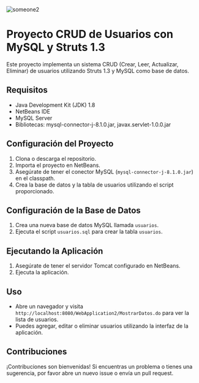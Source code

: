 ![someone2](https://github.com/Ccanochu/struts-mysql/assets/63028873/c6de8d87-4fef-4ad4-86a4-968cd17cedd5)

# Proyecto CRUD de Usuarios con MySQL y Struts 1.3

Este proyecto implementa un sistema CRUD (Crear, Leer, Actualizar, Eliminar) de usuarios utilizando Struts 1.3 y MySQL como base de datos.

## Requisitos

- Java Development Kit (JDK) 1.8
- NetBeans IDE
- MySQL Server
- Bibliotecas: mysql-connector-j-8.1.0.jar, javax.servlet-1.0.0.jar

## Configuración del Proyecto

1. Clona o descarga el repositorio.
2. Importa el proyecto en NetBeans.
3. Asegúrate de tener el conector MySQL (`mysql-connector-j-8.1.0.jar`) en el classpath.
4. Crea la base de datos y la tabla de usuarios utilizando el script proporcionado.

## Configuración de la Base de Datos

1. Crea una nueva base de datos MySQL llamada `usuarios`.
2. Ejecuta el script `usuarios.sql` para crear la tabla `usuarios`.

## Ejecutando la Aplicación

1. Asegúrate de tener el servidor Tomcat configurado en NetBeans.
2. Ejecuta la aplicación.

## Uso

- Abre un navegador y visita `http://localhost:8080/WebApplication2/MostrarDatos.do` para ver la lista de usuarios.
- Puedes agregar, editar o eliminar usuarios utilizando la interfaz de la aplicación.

## Contribuciones

¡Contribuciones son bienvenidas! Si encuentras un problema o tienes una sugerencia, por favor abre un nuevo issue o envía un pull request.
